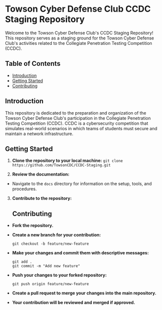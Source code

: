 # Towson Cyber Defense Club CCDC Staging Repository

Welcome to the Towson Cyber Defense Club's CCDC Staging Repository! This repository serves as a staging ground for the Towson Cyber Defense Club's activities related to the Collegiate Penetration Testing Competition (CCDC).

## Table of Contents

- [Introduction](#introduction)
- [Getting Started](#getting-started)
- [Contributing](#contributing)

## Introduction

This repository is dedicated to the preparation and organization of the Towson Cyber Defense Club's participation in the Collegiate Penetration Testing Competition (CCDC). CCDC is a cybersecurity competition that simulates real-world scenarios in which teams of students must secure and maintain a network infrastructure.

## Getting Started

1. **Clone the repository to your local machine:**
  ```git clone https://github.com/TowsonCDC/CCDC-Staging.git```

2. **Review the documentation:**
- Navigate to the `docs` directory for information on the setup, tools, and procedures.

3. **Contribute to the repository:**

   ## Contributing
- **Fork the repository.**
- **Create a new branch for your contribution:**

  ```
  git checkout -b feature/new-feature
  ```

- **Make your changes and commit them with descriptive messages:**

  ```
  git add .
  git commit -m "Add new feature"
  ```

- **Push your changes to your forked repository:**

  ```
  git push origin feature/new-feature
  ```

- **Create a pull request to merge your changes into the main repository.**
- **Your contribution will be reviewed and merged if approved.**
